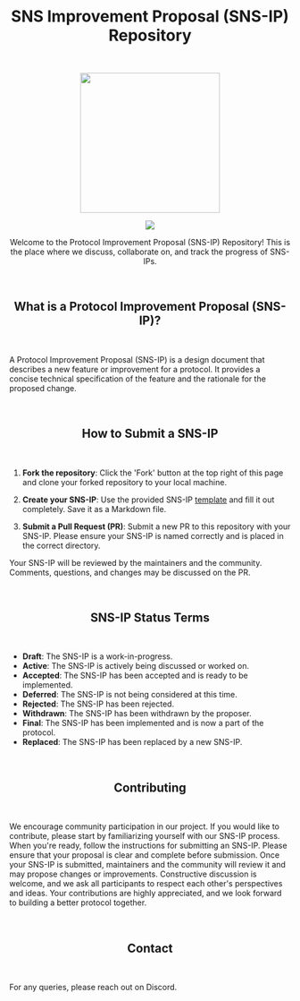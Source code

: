 <h1 align="center">SNS Improvement Proposal (SNS-IP) Repository</h1>
<br />

<p align="center">
<img width="250" src="https://i.imgur.com/nn7LMNV.png"/>
</p>

<p align="center">
<a href="https://twitter.com/bonfida">
<img src="https://img.shields.io/twitter/url?label=Bonfida&style=social&url=https%3A%2F%2Ftwitter.com%2Fbonfida">
</a>
</p>

<p align="center">
Welcome to the Protocol Improvement Proposal (SNS-IP) Repository! This is the place where we discuss, collaborate on, and track the progress of SNS-IPs.
</p>

<br />
<h2 align="center">What is a Protocol Improvement Proposal (SNS-IP)?</h2>
<br />

A Protocol Improvement Proposal (SNS-IP) is a design document that describes a new feature or improvement for a protocol. It provides a concise technical specification of the feature and the rationale for the proposed change.

<br />
<h2 align="center">How to Submit a SNS-IP</h2>
<br />

1. **Fork the repository**: Click the 'Fork' button at the top right of this page and clone your forked repository to your local machine.

2. **Create your SNS-IP**: Use the provided SNS-IP [template](TEMPLATE.md) and fill it out completely. Save it as a Markdown file.

3. **Submit a Pull Request (PR)**: Submit a new PR to this repository with your SNS-IP. Please ensure your SNS-IP is named correctly and is placed in the correct directory.

Your SNS-IP will be reviewed by the maintainers and the community. Comments, questions, and changes may be discussed on the PR.

<br />
<h2 align="center">SNS-IP Status Terms</h2>
<br />

- **Draft**: The SNS-IP is a work-in-progress.
- **Active**: The SNS-IP is actively being discussed or worked on.
- **Accepted**: The SNS-IP has been accepted and is ready to be implemented.
- **Deferred**: The SNS-IP is not being considered at this time.
- **Rejected**: The SNS-IP has been rejected.
- **Withdrawn**: The SNS-IP has been withdrawn by the proposer.
- **Final**: The SNS-IP has been implemented and is now a part of the protocol.
- **Replaced**: The SNS-IP has been replaced by a new SNS-IP.

<br />
<h2 align="center">Contributing</h2>
<br />

We encourage community participation in our project. If you would like to contribute, please start by familiarizing yourself with our SNS-IP process. When you're ready, follow the instructions for submitting an SNS-IP. Please ensure that your proposal is clear and complete before submission. Once your SNS-IP is submitted, maintainers and the community will review it and may propose changes or improvements. Constructive discussion is welcome, and we ask all participants to respect each other's perspectives and ideas. Your contributions are highly appreciated, and we look forward to building a better protocol together.

<br />
<h2 align="center">Contact</h2>
<br />

For any queries, please reach out on Discord.
